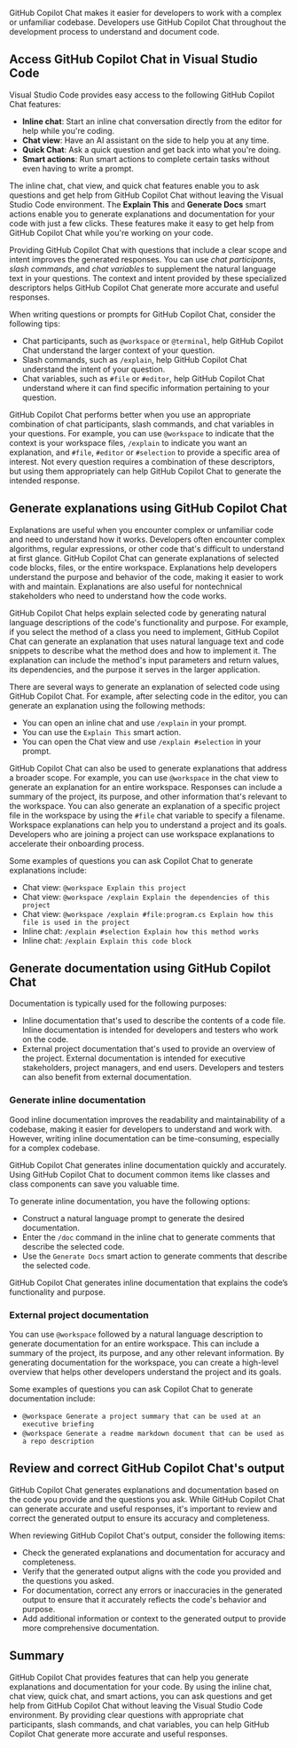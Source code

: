 GitHub Copilot Chat makes it easier for developers to work with a complex or unfamiliar codebase. Developers use GitHub Copilot Chat throughout the development process to understand and document code.

## Access GitHub Copilot Chat in Visual Studio Code

Visual Studio Code provides easy access to the following GitHub Copilot Chat features:

- **Inline chat**: Start an inline chat conversation directly from the editor for help while you're coding.
- **Chat view**: Have an AI assistant on the side to help you at any time.
- **Quick Chat**: Ask a quick question and get back into what you're doing.
- **Smart actions**: Run smart actions to complete certain tasks without even having to write a prompt.

The inline chat, chat view, and quick chat features enable you to ask questions and get help from GitHub Copilot Chat without leaving the Visual Studio Code environment. The **Explain This** and **Generate Docs** smart actions enable you to generate explanations and documentation for your code with just a few clicks. These features make it easy to get help from GitHub Copilot Chat while you're working on your code.

Providing GitHub Copilot Chat with questions that include a clear scope and intent improves the generated responses. You can use *chat participants*, *slash commands*, and *chat variables* to supplement the natural language text in your questions. The context and intent provided by these specialized descriptors helps GitHub Copilot Chat generate more accurate and useful responses.

When writing questions or prompts for GitHub Copilot Chat, consider the following tips:

- Chat participants, such as `@workspace` or `@terminal`, help GitHub Copilot Chat understand the larger context of your question.
- Slash commands, such as `/explain`, help GitHub Copilot Chat understand the intent of your question.
- Chat variables, such as `#file` or `#editor`, help GitHub Copilot Chat understand where it can find specific information pertaining to your question.

GitHub Copilot Chat performs better when you use an appropriate combination of chat participants, slash commands, and chat variables in your questions. For example, you can use `@workspace` to indicate that the context is your workspace files, `/explain` to indicate you want an explanation, and `#file`, `#editor` or `#selection` to provide a specific area of interest. Not every question requires a combination of these descriptors, but using them appropriately can help GitHub Copilot Chat to generate the intended response.

## Generate explanations using GitHub Copilot Chat

Explanations are useful when you encounter complex or unfamiliar code and need to understand how it works. Developers often encounter complex algorithms, regular expressions, or other code that's difficult to understand at first glance. GitHub Copilot Chat can generate explanations of selected code blocks, files, or the entire workspace. Explanations help developers understand the purpose and behavior of the code, making it easier to work with and maintain. Explanations are also useful for nontechnical stakeholders who need to understand how the code works.

GitHub Copilot Chat helps explain selected code by generating natural language descriptions of the code's functionality and purpose. For example, if you select the method of a class you need to implement, GitHub Copilot Chat can generate an explanation that uses natural language text and code snippets to describe what the method does and how to implement it. The explanation can include the method's input parameters and return values, its dependencies, and the purpose it serves in the larger application.

There are several ways to generate an explanation of selected code using GitHub Copilot Chat. For example, after selecting code in the editor, you can generate an explanation using the following methods:

- You can open an inline chat and use `/explain` in your prompt.
- You can use the `Explain This` smart action.
- You can open the Chat view and use `/explain #selection` in your prompt.

GitHub Copilot Chat can also be used to generate explanations that address a broader scope. For example, you can use `@workspace` in the chat view to generate an explanation for an entire workspace. Responses can include a summary of the project, its purpose, and other information that's relevant to the workspace. You can also generate an explanation of a specific project file in the workspace by using the `#file` chat variable to specify a filename. Workspace explanations can help you to understand a project and its goals. Developers who are joining a project can use workspace explanations to accelerate their onboarding process.

Some examples of questions you can ask Copilot Chat to generate explanations include:

- Chat view: `@workspace Explain this project`
- Chat view: `@workspace /explain Explain the dependencies of this project`
- Chat view: `@workspace /explain #file:program.cs Explain how this file is used in the project`
- Inline chat: `/explain #selection Explain how this method works`
- Inline chat: `/explain Explain this code block`

## Generate documentation using GitHub Copilot Chat

Documentation is typically used for the following purposes:

- Inline documentation that's used to describe the contents of a code file. Inline documentation is intended for developers and testers who work on the code.
- External project documentation that's used to provide an overview of the project. External documentation is intended for executive stakeholders, project managers, and end users. Developers and testers can also benefit from external documentation.

### Generate inline documentation

Good inline documentation improves the readability and maintainability of a codebase, making it easier for developers to understand and work with. However, writing inline documentation can be time-consuming, especially for a complex codebase.

GitHub Copilot Chat generates inline documentation quickly and accurately. Using GitHub Copilot Chat to document common items like classes and class components can save you valuable time.

To generate inline documentation, you have the following options:

- Construct a natural language prompt to generate the desired documentation.
- Enter the `/doc` command in the inline chat to generate comments that describe the selected code.
- Use the `Generate Docs` smart action to generate comments that describe the selected code.

GitHub Copilot Chat generates inline documentation that explains the code’s functionality and purpose.

### External project documentation

You can use `@workspace` followed by a natural language description to generate documentation for an entire workspace. This can include a summary of the project, its purpose, and any other relevant information. By generating documentation for the workspace, you can create a high-level overview that helps other developers understand the project and its goals.

Some examples of questions you can ask Copilot Chat to generate documentation include:

- `@workspace Generate a project summary that can be used at an executive briefing`
- `@workspace Generate a readme markdown document that can be used as a repo description`

## Review and correct GitHub Copilot Chat's output

GitHub Copilot Chat generates explanations and documentation based on the code you provide and the questions you ask. While GitHub Copilot Chat can generate accurate and useful responses, it's important to review and correct the generated output to ensure its accuracy and completeness.

When reviewing GitHub Copilot Chat's output, consider the following items:

- Check the generated explanations and documentation for accuracy and completeness.
- Verify that the generated output aligns with the code you provided and the questions you asked.
- For documentation, correct any errors or inaccuracies in the generated output to ensure that it accurately reflects the code's behavior and purpose.
- Add additional information or context to the generated output to provide more comprehensive documentation.

## Summary

GitHub Copilot Chat provides features that can help you generate explanations and documentation for your code. By using the inline chat, chat view, quick chat, and smart actions, you can ask questions and get help from GitHub Copilot Chat without leaving the Visual Studio Code environment. By providing clear questions with appropriate chat participants, slash commands, and chat variables, you can help GitHub Copilot Chat generate more accurate and useful responses.
